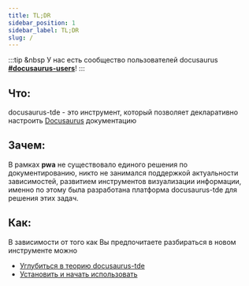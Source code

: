```yaml
---
title: TL;DR
sidebar_position: 1
sidebar_label: TL;DR
slug: /
---
```


:::tip &nbsp
У нас есть сообщество пользователей docusaurus **[#docusaurus-users](slack://channel?id=C01BDJS4ZTQ&team=T2V37EATG)**!
:::

## Что:

docusaurus-tde - это инструмент, который позволяет декларативно настроить [Docusaurus](https://docusaurus.io/) документацию

## Зачем:

В рамках **pwa** не существовало единого решения по документированию, никто не занимался поддержкой актуальности
зависимостей, развитием инструментов визуализации информации, именно по этому была разработана платформа docusaurus-tde для
решения этих задач.

## Как:

В зависимости от того как Вы предпочитаете разбираться в новом инструменте можно
* [Углубиться в теорию docusaurus-tde](advanced/ideology)
* [Установить и начать использовать](integration/install)
